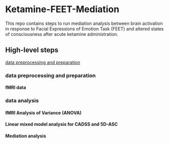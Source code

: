 # Ketamine-FEET-Mediation

This repo contains steps to run mediation analysis between brain activation in response to Facial Expressions of Emotion Task (FEET) and altered states of consciousness after acute ketamine administration.

## High-level steps
[data preprocessing and preparation](###-data-preprocessing-and-preparation)


### data preprocessing and preparation
#### fMRI data

### data analysis
#### fMRI Analysis of Variance (ANOVA)

#### Linear mixed model analysis for CADSS and 5D-ASC

#### Mediation analysis




